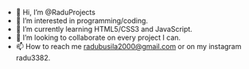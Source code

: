 - 👋 Hi, I’m @RaduProjects
- 👀 I’m interested in programming/coding.
- 🌱 I’m currently learning HTML5/CSS3 and JavaScript.
- 💞️ I’m looking to collaborate on every project I can.
- 📫 How to reach me radubusila2000@gmail.com or on my instagram radu3382.

<!---
RaduProjects/RaduProjects is a ✨ special ✨ repository because its `README.md` (this file) appears on your GitHub profile.
You can click the Preview link to take a look at your changes.
--->
